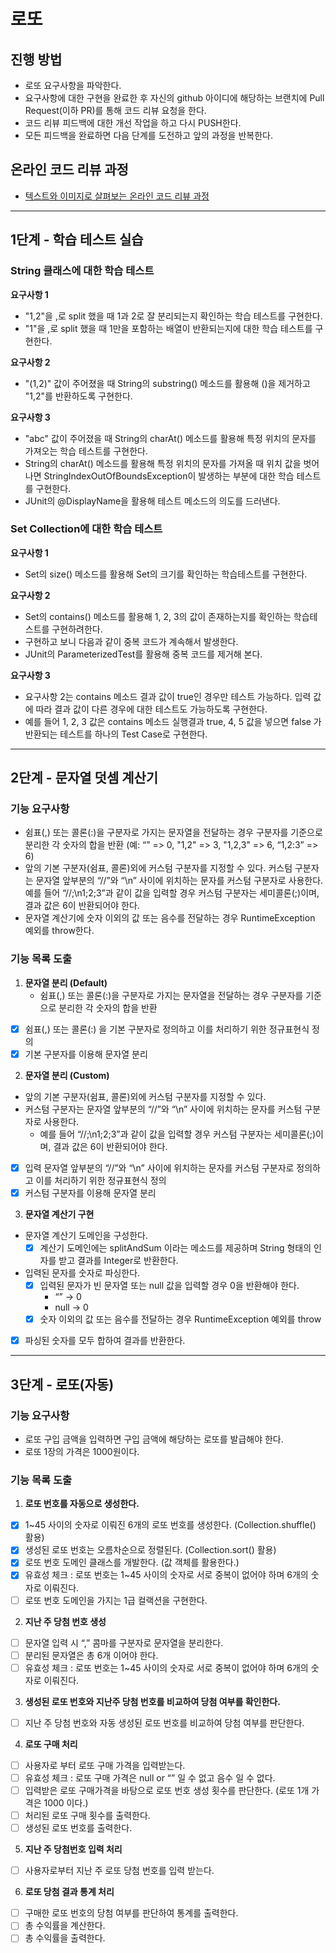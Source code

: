# 로또
## 진행 방법
* 로또 요구사항을 파악한다.
* 요구사항에 대한 구현을 완료한 후 자신의 github 아이디에 해당하는 브랜치에 Pull Request(이하 PR)를 통해 코드 리뷰 요청을 한다.
* 코드 리뷰 피드백에 대한 개선 작업을 하고 다시 PUSH한다.
* 모든 피드백을 완료하면 다음 단계를 도전하고 앞의 과정을 반복한다.

## 온라인 코드 리뷰 과정
* [텍스트와 이미지로 살펴보는 온라인 코드 리뷰 과정](https://github.com/next-step/nextstep-docs/tree/master/codereview)

---

## 1단계 - 학습 테스트 실습
### String 클래스에 대한 학습 테스트
**요구사항 1**
- "1,2"을 ,로 split 했을 때 1과 2로 잘 분리되는지 확인하는 학습 테스트를 구현한다.
- "1"을 ,로 split 했을 때 1만을 포함하는 배열이 반환되는지에 대한 학습 테스트를 구현한다.

**요구사항 2**
- "(1,2)" 값이 주어졌을 때 String의 substring() 메소드를 활용해 ()을 제거하고 "1,2"를 반환하도록 구현한다.

**요구사항 3**
- "abc" 값이 주어졌을 때 String의 charAt() 메소드를 활용해 특정 위치의 문자를 가져오는 학습 테스트를 구현한다. 
- String의 charAt() 메소드를 활용해 특정 위치의 문자를 가져올 때 위치 값을 벗어나면 StringIndexOutOfBoundsException이 발생하는 부분에 대한 학습 테스트를 구현한다. 
- JUnit의 @DisplayName을 활용해 테스트 메소드의 의도를 드러낸다.

### Set Collection에 대한 학습 테스트
**요구사항 1**
- Set의 size() 메소드를 활용해 Set의 크기를 확인하는 학습테스트를 구현한다.

**요구사항 2**
- Set의 contains() 메소드를 활용해 1, 2, 3의 값이 존재하는지를 확인하는 학습테스트를 구현하려한다. 
- 구현하고 보니 다음과 같이 중복 코드가 계속해서 발생한다. 
- JUnit의 ParameterizedTest를 활용해 중복 코드를 제거해 본다.

**요구사항 3**
- 요구사항 2는 contains 메소드 결과 값이 true인 경우만 테스트 가능하다. 입력 값에 따라 결과 값이 다른 경우에 대한 테스트도 가능하도록 구현한다. 
- 예를 들어 1, 2, 3 값은 contains 메소드 실행결과 true, 4, 5 값을 넣으면 false 가 반환되는 테스트를 하나의 Test Case로 구현한다.


---

## 2단계 - 문자열 덧셈 계산기
### 기능 요구사항
- 쉼표(,) 또는 콜론(:)을 구분자로 가지는 문자열을 전달하는 경우 구분자를 기준으로 분리한 각 숫자의 합을 반환 (예: “” => 0, "1,2" => 3, "1,2,3" => 6, “1,2:3” => 6)
- 앞의 기본 구분자(쉼표, 콜론)외에 커스텀 구분자를 지정할 수 있다. 커스텀 구분자는 문자열 앞부분의 “//”와 “\n” 사이에 위치하는 문자를 커스텀 구분자로 사용한다. 예를 들어 “//;\n1;2;3”과 같이 값을 입력할 경우 커스텀 구분자는 세미콜론(;)이며, 결과 값은 6이 반환되어야 한다. 
- 문자열 계산기에 숫자 이외의 값 또는 음수를 전달하는 경우 RuntimeException 예외를 throw한다.

### 기능 목록 도출
1. **문자열 분리 (Default)**
    - 쉼표(,) 또는 콜론(:)을 구분자로 가지는 문자열을 전달하는 경우 구분자를 기준으로 분리한 각 숫자의 합을 반환
- [X]  쉼표(,) 또는 콜론(:) 을 기본 구분자로 정의하고 이를 처리하기 위한 정규표현식 정의
- [X]  기본 구분자를 이용해 문자열 분리

2. **문자열 분리 (Custom)**
- 앞의 기본 구분자(쉼표, 콜론)외에 커스텀 구분자를 지정할 수 있다.
- 커스텀 구분자는 문자열 앞부분의 “//”와 “\n” 사이에 위치하는 문자를 커스텀 구분자로 사용한다.
    - 예를 들어 “//;\n1;2;3”과 같이 값을 입력할 경우 커스텀 구분자는 세미콜론(;)이며, 결과 값은 6이 반환되어야 한다.
- [X]  입력 문자열 앞부분의 “//”와 “\n” 사이에 위치하는 문자를 커스텀 구분자로 정의하고 이를 처리하기 위한 정규표현식 정의
- [X]  커스텀 구분자를 이용해 문자열 분리

3. **문자열 계산기 구현**
- 문자열 계산기 도메인을 구성한다.
    - [X] 계산기 도메인에는 splitAndSum 이라는 메소드를 제공하며 String 형태의 인자를 받고 결과를 Integer로 반환한다.
- 입력된 문자를 숫자로 파싱한다.
    - [X] 입력된 문자가 빈 문자열 또는 null 값을 입력할 경우 0을 반환해야 한다.
        - “” → 0
        - null → 0
    - [X] 숫자 이외의 값 또는 음수를 전달하는 경우 RuntimeException 예외를 throw
- [X] 파싱된 숫자를 모두 합하여 결과를 반환한다.

---

## 3단계 - 로또(자동)
### 기능 요구사항
- 로또 구입 금액을 입력하면 구입 금액에 해당하는 로또를 발급해야 한다.
- 로또 1장의 가격은 1000원이다.

### 기능 목록 도출
1. **로또 번호를 자동으로 생성한다.**
- [X]  1~45 사이의 숫자로 이뤄진 6개의 로또 번호를 생성한다.  (Collection.shuffle() 활용)
- [X]  생성된 로또 번호는 오름차순으로 정렬된다. (Collection.sort() 활용)
- [X]  로또 번호 도메인 클래스를 개발한다. (값 객체를 활용한다.)
- [X]  유효성 체크 : 로또 번호는 1~45 사이의 숫자로 서로 중복이 없어야 하며 6개의 숫자로 이뤄진다.
- [ ] 로또 번호 도메인을 가지는 1급 컬랙션을 구현한다.

2. **지난 주 당첨 번호 생성**
- [ ]  문자열 입력 시 “,” 콤마를 구분자로 문자열을 분리한다.
- [ ]  분리된 문자열은 총 6개 이어야 한다.
- [ ]  유효성 체크 : 로또 번호는 1~45 사이의 숫자로 서로 중복이 없어야 하며 6개의 숫자로 이뤄진다.

3. **생성된 로또 번호와 지난주 당첨 번호를 비교하여 당첨 여부를 확인한다.**
- [ ]  지난 주 당첨 번호와 자동 생성된 로또 번호를 비교하여 당첨 여부를 판단한다.

4. **로또 구매 처리**
- [ ]  사용자로 부터 로또 구매 가격을 입력받는다.
- [ ]  유효성 체크 : 로또 구매 가격은 null or “” 일 수 없고 음수 일 수 없다.
- [ ]  입력받은 로또 구매가격을 바탕으로 로또 번호 생성 횟수를 판단한다. (로또 1개 가격은 1000 이다.)
- [ ]  처리된 로또 구매 횟수를 출력한다.
- [ ]  생성된 로또 번호를 출력한다.

5. **지난 주 당첨번호 입력 처리**
- [ ]  사용자로부터 지난 주 로또 당첨 번호를 입력 받는다.

6. **로또 당첨 결과 통계 처리**
- [ ]  구매한 로또 번호의 당첨 여부를 판단하여 통계를 출력한다.
- [ ]  총 수익률을 계산한다.
- [ ]  총 수익률을 출력한다.